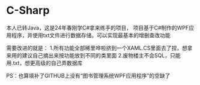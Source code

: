 # C-Sharp
本人已转Java，这是24年春刚学C#拿来练手的项目，
项目基于C#制作的WPF应用程序，并使用txt文件进行数据存储。可以实现最基本的增删查改功能

需要改进的就是：
1.所有功能全部稀里哗啦挤到一个XAML.CS里面去了捏，想拿来用的建议自己摘出来按功能放到不同的类里面
2.废物楼主不会SQL，只能用.txt，想更高级的自己弄数据库

PS：也算填补了GITHUB上没有“图书管理系统WPF应用程序”的空缺了
